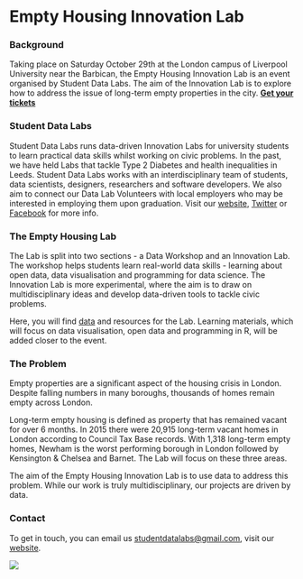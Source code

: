 # Empty Housing Innovation Lab

### Background
Taking place on Saturday October 29th at the London campus of Liverpool University near the Barbican, the Empty Housing Innovation Lab is an event organised by Student Data Labs. The aim of the Innovation Lab is to explore how to address the issue of long-term empty properties in the city. <b>[Get your tickets](https://www.eventbrite.co.uk/e/empty-housing-innovation-lab-tickets-27443479185)</b>

### Student Data Labs
Student Data Labs runs data-driven Innovation Labs for university students to learn practical data skills whilst working on civic problems. In the past, we have held Labs that tackle Type 2 Diabetes and health inequalities in Leeds. Student Data Labs works with an interdisciplinary team of students, data scientists, designers, researchers and software developers. We also aim to connect our Data Lab Volunteers with local employers who may be interested in employing them upon graduation. Visit our [website](http://studentdatalabs.com/), [Twitter](https://twitter.com/StudentDataLabs) or [Facebook](https://www.facebook.com/StudentDataLabs) for more info.

### The Empty Housing Lab
The Lab is split into two sections - a Data Workshop and an Innovation Lab. The workshop helps students learn real-world data skills - learning about open data, data visualisation and programming for data science. The Innovation Lab is more experimental, where the aim is to draw on multidisciplinary ideas and develop data-driven tools to tackle civic problems.

Here, you will find [data](https://github.com/StudentDataLabs/EmptyHousingInnovationLab/tree/master/data) and resources for the Lab. Learning materials, which will focus on data visualisation, open data and programming in R, will be added closer to the event.

### The Problem
Empty properties are a significant aspect of the housing crisis in London. Despite falling numbers in many boroughs, thousands of homes remain empty across London. 

Long-term empty housing is defined as property that has remained vacant for over 6 months. In 2015 there were 20,915 long-term vacant homes in London according to Council Tax Base records. With 1,318 long-term empty homes, Newham is the worst performing borough in London followed by Kensington & Chelsea and Barnet. The Lab will focus on these three areas.

The aim of the Empty Housing Innovation Lab is to use data to address this problem. While our work is truly multidisciplinary, our projects are driven by data.

### Contact
To get in touch, you can email us <u>studentdatalabs@gmail.com</u>, visit our [website](studentdatalabs.com).

![](https://studentdatalabs.files.wordpress.com/2016/01/newlogo4-e1460235034568.png)
